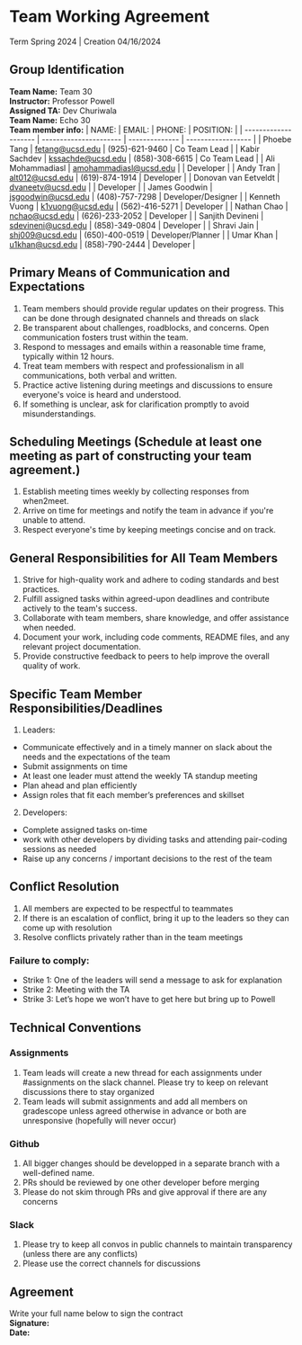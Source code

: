 # Team Working Agreement
Term Spring 2024 | 
Creation 04/16/2024

## Group Identification
**Team Name:** Team 30 <br>
**Instructor:** Professor Powell <br>
**Assigned TA:** Dev Churiwala<br>
**Team Name:** Echo 30<br>
**Team member info:**
| NAME:                | EMAIL:                 | PHONE:         | POSITION:          |
| -------------------- | ---------------------- | -------------- | ------------------ |
| Phoebe Tang          | fetang@ucsd.edu        | (925)-621-9460 | Co Team Lead       |
| Kabir Sachdev        | kssachde@ucsd.edu      | (858)-308-6615 | Co Team Lead       |
| Ali Mohammadiasl     | amohammadiasl@ucsd.edu |                | Developer          |
| Andy Tran            | alt012@ucsd.edu        | (619)-874-1914 | Developer          |
| Donovan van Eetveldt | dvaneetv@ucsd.edu      |                | Developer          |
| James Goodwin        | jsgoodwin@ucsd.edu     | (408)-757-7298 | Developer/Designer |
| Kenneth Vuong        | k1vuong@ucsd.edu       | (562)-416-5271 | Developer          |
| Nathan Chao          | nchao@ucsd.edu         | (626)-233-2052 | Developer          |
| Sanjith Devineni     | sdevineni@ucsd.edu     | (858)-349-0804 | Developer          |
| Shravi Jain          | shj009@ucsd.edu        | (650)-400-0519 | Developer/Planner  |
| Umar Khan            | u1khan@ucsd.edu        | (858)-790-2444 | Developer          |

## Primary Means of Communication and Expectations
1. Team members should provide regular updates on their progress. This can be done through designated channels and threads on slack
2. Be transparent about challenges, roadblocks, and concerns. Open communication fosters trust within the team.
3. Respond to messages and emails within a reasonable time frame, typically within 12 hours.
4. Treat team members with respect and professionalism in all communications, both verbal and written.
5. Practice active listening during meetings and discussions to ensure everyone's voice is heard and understood.
6. If something is unclear, ask for clarification promptly to avoid misunderstandings.

## Scheduling Meetings (Schedule at least one meeting as part of constructing your team agreement.)
1. Establish meeting times weekly by collecting responses from when2meet.
2. Arrive on time for meetings and notify the team in advance if you're unable to attend.
3. Respect everyone's time by keeping meetings concise and on track.

## General Responsibilities for All Team Members
1. Strive for high-quality work and adhere to coding standards and best practices.
2. Fulfill assigned tasks within agreed-upon deadlines and contribute actively to the team's success.
3. Collaborate with team members, share knowledge, and offer assistance when needed.
4. Document your work, including code comments, README files, and any relevant project documentation.
5. Provide constructive feedback to peers to help improve the overall quality of work.

## Specific Team Member Responsibilities/Deadlines 
1. Leaders:
- Communicate effectively and in a timely manner on slack about the needs and the expectations of the team
- Submit assignments on time
- At least one leader must attend the weekly TA standup meeting
- Plan ahead and plan efficiently 
- Assign roles that fit each member’s preferences and skillset
2. Developers:
- Complete assigned tasks on-time
- work with other developers by dividing tasks and attending pair-coding sessions as needed
- Raise up any concerns / important decisions to the rest of the team
  
## Conflict Resolution
1. All members are expected to be respectful to teammates
2. If there is an escalation of conflict, bring it up to the leaders so they can come up with resolution 
3. Resolve conflicts privately rather than in the team meetings


### Failure to comply: 
- Strike 1: One of the leaders will send a message to ask for explanation 
- Strike 2: Meeting with the TA 
- Strike 3: Let’s hope we won’t have to get here but bring up to Powell

## Technical Conventions

### Assignments
1. Team leads will create a new thread for each assignments under #assignments on the slack channel. Please try to keep on relevant discussions there to stay organized
2. Team leads will submit assignments and add all members on gradescope unless agreed otherwise in advance or both are unresponsive (hopefully will never occur)
   
### Github
1. All bigger changes should be developped in a separate branch with a well-defined name.
2. PRs should be reviewed by one other developer before merging
3. Please do not skim through PRs and give approval if there are any concerns

### Slack
1. Please try to keep all convos in public channels to maintain transparency (unless there are any conflicts)
2. Please use the correct channels for discussions

## Agreement
Write your full name below to sign the contract <br>
**Signature:**<br>
**Date:** 




